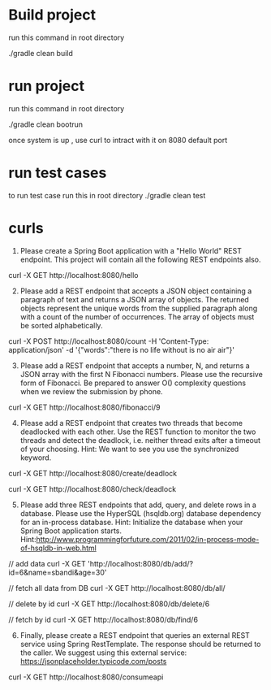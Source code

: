 Build project 
===================
run this command in root directory 

./gradle clean build

run project
=================
run this command in root directory

./gradle clean bootrun

once system is up , use curl to intract with it on 8080 default port


run test cases
=================

to run test case run this in root directory
./gradle clean test



curls
=================


1) Please create a Spring Boot application with a "Hello World" REST endpoint. This project will contain all the following REST endpoints also.

curl -X GET http://localhost:8080/hello



2) Please add a REST endpoint that accepts a JSON object containing a paragraph of text and returns a JSON array of objects. The returned objects represent the unique words from the supplied paragraph along with a count of the number of occurrences. The array of objects must be sorted alphabetically.

curl -X POST http://localhost:8080/count -H 'Content-Type: application/json' -d '{"words":"there is no life without is no air air"}'
 
 

3) Please add a REST endpoint that accepts a number, N, and returns a JSON array with the first N Fibonacci numbers. Please use the recursive form of Fibonacci. Be prepared to answer O() complexity questions when we review the submission by phone.

curl -X GET http://localhost:8080/fibonacci/9
 
 

4) Please add a REST endpoint that creates two threads that become deadlocked with each other. Use the REST function to monitor the two threads and detect the deadlock, i.e. neither thread exits after a timeout of your choosing. Hint: We want to see you use the synchronized keyword.

curl -X GET http://localhost:8080/create/deadlock

curl -X GET http://localhost:8080/check/deadlock
 


5) Please add three REST endpoints that add, query, and delete rows in a database. Please use the HyperSQL (hsqldb.org) database dependency for an in-process database. Hint: Initialize the database when your Spring Boot application starts. Hint:http://www.programmingforfuture.com/2011/02/in-process-mode-of-hsqldb-in-web.html

// add data 
 curl -X GET 'http://localhost:8080/db/add/?id=6&name=sbandi&age=30'

// fetch all data from DB 
curl -X GET http://localhost:8080/db/all/

// delete by id
curl -X GET http://localhost:8080/db/delete/6 
 
// fetch by id
curl -X GET http://localhost:8080/db/find/6 



6) Finally, please create a REST endpoint that queries an external REST service using Spring RestTemplate. The response should be returned to the caller. We suggest using this external service: https://jsonplaceholder.typicode.com/posts

curl -X GET http://localhost:8080/consumeapi